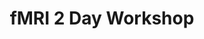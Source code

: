 ---
title: "fMRI 2 Day Workshop"
project_id: 
date: 
conference_id: ""
presenters:
   - peter_bandettini
summary: "fMRI 2 Day Workshop, Human Brain Mapping Meeting, Boston, MA"
file: /assets/presentations/
filename: 
layout: presentation
---